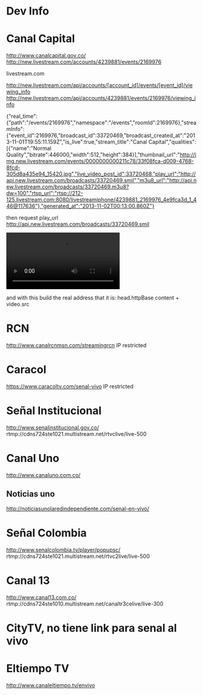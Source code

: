 Dev Info
========

# Canal Capital #
http://www.canalcapital.gov.co/
http://new.livestream.com/accounts/4239881/events/2169976

livestream.com

http://new.livestream.com/api/accounts/[account_id]/events/[event_id]/viewing_info
http://new.livestream.com/api/accounts/4239881/events/2169976/viewing_info

{"real_time":{"path":"/events/2169976","namespace":"/events","roomId":2169976},"streamInfo":{"event_id":2169976,"broadcast_id":33720469,"broadcast_created_at":"2013-11-01T19:55:11.159Z","is_live":true,"stream_title":"Canal Capital","qualities":[{"name":"Normal Quality","bitrate":446000,"width":512,"height":384}],"thumbnail_url":"http://img.new.livestream.com/events/0000000000211c78/33f08fca-d009-4768-8fcd-305d8a435e94_15420.jpg","live_video_post_id":33720468,"play_url":"http://api.new.livestream.com/broadcasts/33720469.smil","m3u8_url":"http://api.new.livestream.com/broadcasts/33720469.m3u8?dw=100","rtsp_url":"rtsp://212-125.livestream.com:8080/livestreamiphone/4239881_2169976_4e9fca3d_1_446@117636"},"generated_at":"2013-11-02T00:13:00.860Z"}

then request play_url
http://api.new.livestream.com/broadcasts/33720469.smil

<smil xmlns="http://www.w3.org/2001/SMIL20/Language">
<head>
<meta name="title" content="4239881_2169976_4e9fca3d_1"/>
<meta name="httpBase" content="http://livestream-f.akamaihd.net/"/>
</head>
<body>
<switch id="4239881_2169976_4e9fca3d_1">
<video src="4239881_2169976_4e9fca3d_1_446@117636" system-bitrate="446000"/>
</switch>
</body>
</smil>

and with this build the real address that it is:
head.httpBase content + video.src

# RCN #
http://www.canalrcnmsn.com/streamingrcn
IP restricted

# Caracol #
https://www.caracoltv.com/senal-vivo
IP restricted

# Señal Institucional #
http://www.senalinstitucional.gov.co/
rtmp://cdns724ste1021.multistream.net/rtvclive/live-500

# Canal Uno #
http://www.canaluno.com.co/

## Noticias uno
http://noticiasunolaredindependiente.com/senal-en-vivo/

# Señal Colombia #
http://www.senalcolombia.tv/player/popupsc/
rtmp://cdns724ste1021.multistream.net/rtvc2live/live-500

# Canal 13 #
http://www.canal13.com.co/
rtmp://cdns724ste1010.multistream.net/canaltr3celive/live-300

# CityTV, no tiene link para senal al vivo

# Eltiempo TV #
http://www.canaleltiempo.tv/envivo
